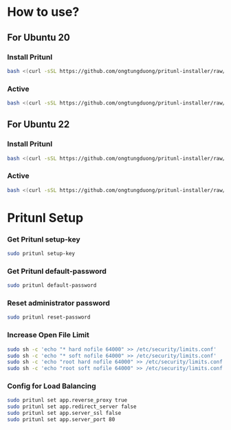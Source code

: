 # How to use?

## For Ubuntu 20

### Install Pritunl
```bash
bash <(curl -sSL https://github.com/ongtungduong/pritunl-installer/raw/focal-1.30/install.sh)
```

### Active
```bash
bash <(curl -sSL https://github.com/ongtungduong/pritunl-installer/raw/focal-1.30/active.sh)
```

## For Ubuntu 22

### Install Pritunl
```bash
bash <(curl -sSL https://github.com/ongtungduong/pritunl-installer/raw/jammy-1.30/install.sh)
```

### Active
```bash
bash <(curl -sSL https://github.com/ongtungduong/pritunl-installer/raw/jammy-1.30/active.sh)
```

# Pritunl Setup

### Get Pritunl setup-key
```bash
sudo pritunl setup-key
```

### Get Pritunl default-password
```bash
sudo pritunl default-password
```

### Reset administrator password
```bash
sudo pritunl reset-password
```

### Increase Open File Limit
```bash
sudo sh -c 'echo "* hard nofile 64000" >> /etc/security/limits.conf'
sudo sh -c 'echo "* soft nofile 64000" >> /etc/security/limits.conf'
sudo sh -c 'echo "root hard nofile 64000" >> /etc/security/limits.conf'
sudo sh -c 'echo "root soft nofile 64000" >> /etc/security/limits.conf'
```

### Config for Load Balancing
```bash
sudo pritunl set app.reverse_proxy true
sudo pritunl set app.redirect_server false
sudo pritunl set app.server_ssl false
sudo pritunl set app.server_port 80
```

